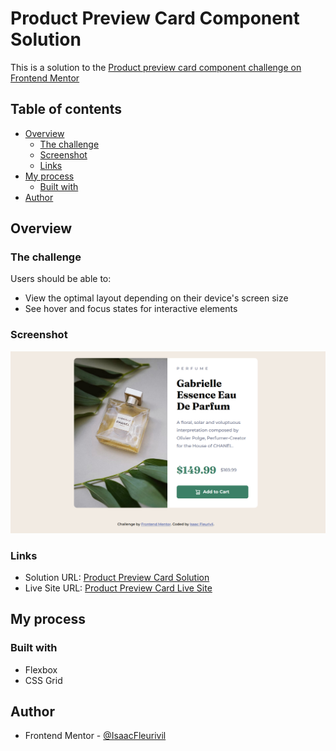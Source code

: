 # Product Preview Card Component Solution

This is a solution to the [Product preview card component challenge on Frontend Mentor](https://www.frontendmentor.io/challenges/product-preview-card-component-GO7UmttRfa)

## Table of contents

- [Overview](#overview)
  - [The challenge](#the-challenge)
  - [Screenshot](#screenshot)
  - [Links](#links)
- [My process](#my-process)
  - [Built with](#built-with)
- [Author](#author)


## Overview

### The challenge

Users should be able to:

- View the optimal layout depending on their device's screen size
- See hover and focus states for interactive elements

### Screenshot

![Image](./images/challenge-screenshot.png)

### Links

- Solution URL: [Product Preview Card Solution](https://www.frontendmentor.io/solutions/product-preview-card-component-OXI1KR-gjP)
- Live Site URL: [Product Preview Card Live Site](https://isaacfleurivil.github.io/product-preview-card-component/)

## My process

### Built with

- Flexbox
- CSS Grid

## Author

- Frontend Mentor - [@IsaacFleurivil](https://www.frontendmentor.io/profile/isaacfleurivil)

